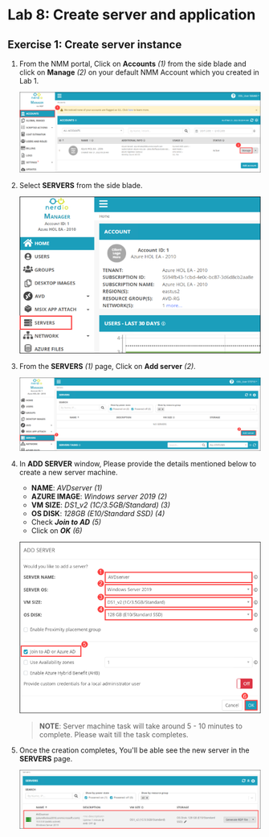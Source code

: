 # Lab 8: Create server and application

## Exercise 1: Create server instance

1. From the NMM portal, Click on **Accounts** *(1)* from the side blade and click on **Manage** *(2)* on your default NMM Account which you created in Lab 1.

   ![](media/2s1.png)
   
1. Select **SERVERS** from the side blade.

   ![](media/8s1.png)
   
1. From the **SERVERS** *(1)* page, Click on **Add server** *(2)*.

   ![](media/8s2.png)
   
1. In **ADD SERVER** window, Please provide the details mentioned below to create a new server machine.

   - **NAME**: *AVDserver (1)*
   - **AZURE IMAGE**: *Windows server 2019 (2)*
   - **VM SIZE**: *DS1_v2 (1C/3.5GB/Standard) (3)*
   - **OS DISK**: *128GB (E10/Standard SSD) (4)*
   - Check ***Join to AD*** *(5)*
   - Click on ***OK*** *(6)*
   
   ![](media/8s3.png)
   
   >**NOTE**: Server machine task will take around 5 - 10 minutes to complete. Please wait till the task completes.
   
1. Once the creation completes, You'll be able see the new server in the **SERVERS** page.

   ![](media/8s4.png)
